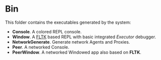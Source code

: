 # Bin

This folder contains the executables generated by the system:

* **Console**. A colored REPL console.
* **Window**. A [FLTK](www.fltk.org) based REPL with basic integrated *Executor* debugger.
* **NetworkGenerate**. Generate network Agents and Proxies.
* **Peer**. A networked Console.
* **PeerWindow**. A networked Windowed app also based on **FLTK**.
